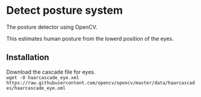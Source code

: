# Detect posture system

The posture detector using OpenCV.  

This estimates human posture from the lowerd position of the eyes.

## Installation
Download the cascade file for eyes.  
`wget -O haarcascade_eye.xml https://raw.githubusercontent.com/opencv/opencv/master/data/haarcascades/haarcascade_eye.xml`
